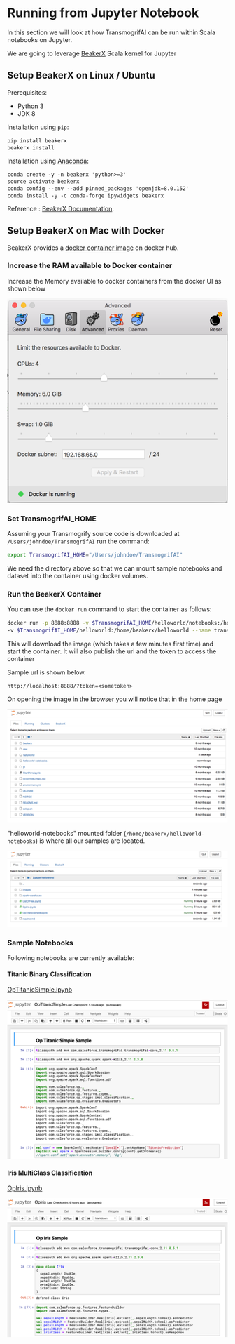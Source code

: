 # Running from Jupyter Notebook

In this section we will look at how TransmogrifAI can be run within Scala notebooks on
Jupyter.

We are going to leverage [BeakerX](http://beakerx.com/) Scala kernel for Jupyter

## Setup BeakerX on Linux / Ubuntu

Prerequisites:

* Python 3
* JDK 8

Installation using `pip`:

```$xslt
pip install beakerx
beakerx install
```

Installation using [Anaconda](https://www.anaconda.com/distribution/):

```$xslt
conda create -y -n beakerx 'python>=3'
source activate beakerx
conda config --env --add pinned_packages 'openjdk=8.0.152'
conda install -y -c conda-forge ipywidgets beakerx
```

Reference : [BeakerX Documentation](http://beakerx.com/documentation).

## Setup BeakerX on Mac with Docker

BeakerX provides a [docker container image](https://hub.docker.com/r/beakerx/beakerx/) on docker hub.

### Increase the RAM available to Docker container

Increase the Memory available to docker containers from the docker UI as shown below

![docker-settings][docker-settings]

[docker-settings]: https://github.com/salesforce/TransmogrifAI/raw/master/resources/docker_memory_settings.png

### Set TransmogrifAI_HOME

Assuming your Transmogrify source code is downloaded at `/Users/johndoe/TransmogrifAI` run the command:

```bash
export TransmogrifAI_HOME="/Users/johndoe/TransmogrifAI"
```

We need the directory above so that we can mount sample notebooks and dataset
into the container using docker volumes.

### Run the BeakerX Container

You can use the `docker run` command to start the container as follows:

```bash
docker run -p 8888:8888 -v $TransmogrifAI_HOME/helloworld/notebooks:/home/beakerx/helloworld-notebooks \
-v $TransmogrifAI_HOME/helloworld:/home/beakerx/helloworld --name transmogrifai-container beakerx/beakerx
```

This will download the image (which takes a few minutes first time) and start the container. It will also publish the url
and the token to access the container

Sample url is shown below.

```
http://localhost:8888/?token=<sometoken>
```

On opening the image in the browser you will notice that in the home page

![notebook_home][notebook_home]

"helloworld-notebooks" mounted folder (`/home/beakerx/helloworld-notebooks`) is where all our samples are located.

![helloworld_notebooks][helloworld_notebooks]

[notebook_home]: https://github.com/salesforce/TransmogrifAI/raw/master/resources/notebook_home.png
[helloworld_notebooks]: https://github.com/salesforce/TransmogrifAI/raw/master/resources/helloworld_notebooks.png


### Sample Notebooks

Following notebooks are currently available:

#### Titanic Binary Classification

[OpTitanicSimple.ipynb](http://localhost:8888/notebooks/helloworld-notebooks/OpTitanicSimple.ipynb)

![op_titanic][op_titanic]

#### Iris MultiClass Classification

[OpIris.ipynb](http://localhost:8888/notebooks/helloworld-notebooks/OpIris.ipynb)

![op_iris][op_iris]

[op_titanic]: https://github.com/salesforce/TransmogrifAI/raw/master/resources/op_titanic.png
[op_iris]: https://github.com/salesforce/TransmogrifAI/raw/master/resources/op_iris.png